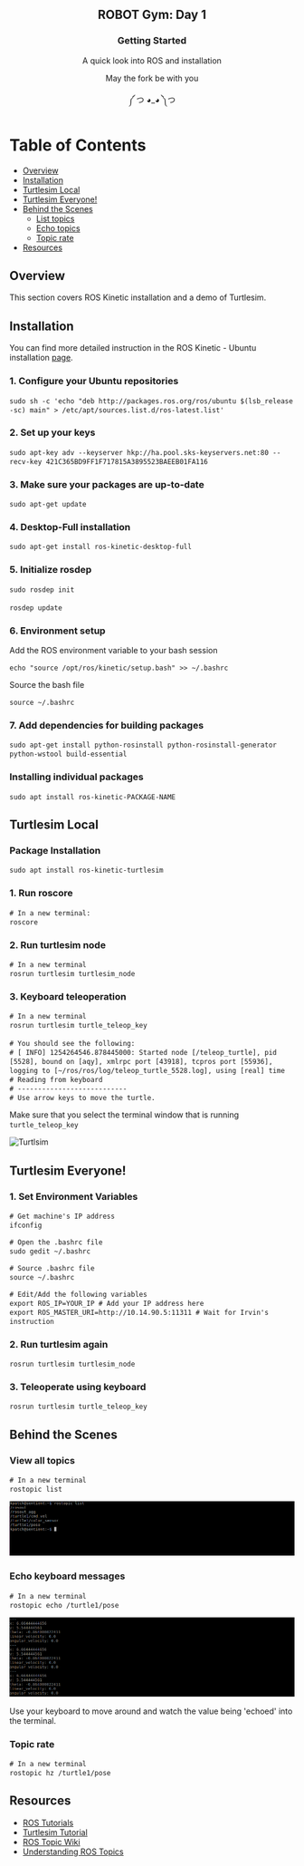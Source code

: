 <h2 align="center">ROBOT Gym: Day 1</h2>
<h3 align="center">Getting Started </h3>
<p align="center">A quick look into ROS and installation </p>
<p align="center">May the fork be with you</p>
<p align="center">༼ つ ◕_◕ ༽つ</p>

# Table of Contents
- [Overview](#overview)
- [Installation](#installation)
- [Turtlesim Local](#turtlesim-local)
- [Turtlesim Everyone!](#turtlesim-everyone)
- [Behind the Scenes](#behind-the-scenes)
  - [List topics](#view-all-topics)
  - [Echo topics](#echo-keyboard-messages)
  - [Topic rate](#topic-rate)
- [Resources](#resources)
## Overview
This section covers ROS Kinetic installation and a demo of Turtlesim.

## Installation
You can find more detailed instruction in the ROS Kinetic - Ubuntu installation [page](http://wiki.ros.org/kinetic/Installation/Ubuntu). 

### 1. Configure your Ubuntu repositories
```
sudo sh -c 'echo "deb http://packages.ros.org/ros/ubuntu $(lsb_release -sc) main" > /etc/apt/sources.list.d/ros-latest.list'
```

### 2. Set up your keys
```
sudo apt-key adv --keyserver hkp://ha.pool.sks-keyservers.net:80 --recv-key 421C365BD9FF1F717815A3895523BAEEB01FA116
```

### 3. Make sure your packages are up-to-date
```
sudo apt-get update
```

### 4. Desktop-Full installation
```
sudo apt-get install ros-kinetic-desktop-full
```

### 5. Initialize rosdep
```
sudo rosdep init

rosdep update
```

### 6. Environment setup
Add the ROS environment variable to your bash session
```
echo "source /opt/ros/kinetic/setup.bash" >> ~/.bashrc
```
Source the bash file
```
source ~/.bashrc
```

### 7. Add dependencies for building packages
```
sudo apt-get install python-rosinstall python-rosinstall-generator python-wstool build-essential
```

### Installing individual packages
```
sudo apt install ros-kinetic-PACKAGE-NAME
```
## Turtlesim Local

### Package Installation
```
sudo apt install ros-kinetic-turtlesim
```
### 1. Run roscore
```
# In a new terminal:
roscore
```
### 2. Run turtlesim node
```
# In a new terminal
rosrun turtlesim turtlesim_node
```

### 3. Keyboard teleoperation
```
# In a new terminal
rosrun turtlesim turtle_teleop_key

# You should see the following:
# [ INFO] 1254264546.878445000: Started node [/teleop_turtle], pid [5528], bound on [aqy], xmlrpc port [43918], tcpros port [55936], logging to [~/ros/ros/log/teleop_turtle_5528.log], using [real] time
# Reading from keyboard
# ---------------------------
# Use arrow keys to move the turtle. 
```
Make sure that you select the terminal window that is running ```turtle_teleop_key```

![Turtlsim](http://wiki.ros.org/ROS/Tutorials/UnderstandingTopics?action=AttachFile&do=get&target=turtle_key.png)

## Turtlesim Everyone!

### 1. Set Environment Variables
```
# Get machine's IP address
ifconfig
```

```
# Open the .bashrc file
sudo gedit ~/.bashrc
```

```
# Source .bashrc file
source ~/.bashrc
```

```
# Edit/Add the following variables
export ROS_IP=YOUR_IP # Add your IP address here
export ROS_MASTER_URI=http://10.14.90.5:11311 # Wait for Irvin's instruction
```

### 2. Run turtlesim again
```
rosrun turtlesim turtlesim_node
```
### 3. Teleoperate using keyboard
```
rosrun turtlesim turtle_teleop_key
```
## Behind the Scenes
### View all topics
```
# In a new terminal
rostopic list
```
![rostopic list](https://github.com/kPatch/robot-gym/blob/master/day-1/res/rostopic-list.png)

### Echo keyboard messages
```
# In a new terminal
rostopic echo /turtle1/pose
```
![rostopic echo](https://github.com/kPatch/robot-gym/blob/master/day-1/res/rostopic-echo-turtlesim-keyboard.png)

Use your keyboard to move around and watch the value being 'echoed' into the terminal.

### Topic rate
```
# In a new terminal
rostopic hz /turtle1/pose
```

## Resources
- [ROS Tutorials](http://wiki.ros.org/ROS/Tutorials)
- [Turtlesim Tutorial](http://wiki.ros.org/turtlesim/Tutorials)
- [ROS Topic Wiki](http://wiki.ros.org/rostopic)
- [Understanding ROS Topics](http://wiki.ros.org/ROS/Tutorials/UnderstandingTopics)
